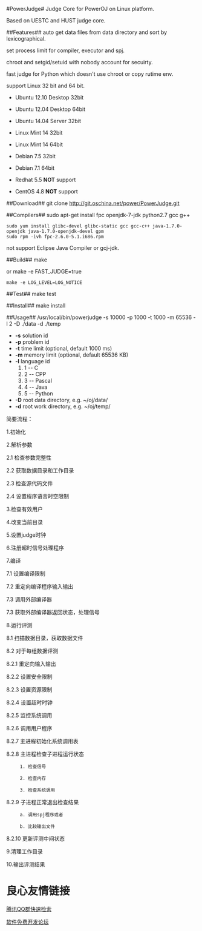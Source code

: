 #PowerJudge#
Judge Core for PowerOJ on Linux platform.

Based on UESTC and HUST judge core.

##Features##
auto get data files from data directory and sort by lexicographical.

set process limit for compiler, executor and spj.

chroot and setgid/setuid with nobody account for secuirty.

fast judge for Python which doesn't use chroot or copy rutime env.

support Linux 32 bit and 64 bit.
  * Ubuntu 12.10 Desktop 32bit
  * Ubuntu 12.04 Desktop 64bit
  * Ubuntu 14.04 Server 32bit
  * Linux Mint 14 32bit
  * Linux Mint 14 64bit
  * Debian 7.5 32bit
  * Debian 7.1 64bit

  * Redhat 5.5  **NOT** support
  * CentOS 4.8  **NOT** support

##Download##
    git clone http://git.oschina.net/power/PowerJudge.git


##Compilers##
    sudo apt-get install fpc openjdk-7-jdk python2.7 gcc g++

    sudo yum install glibc-devel glibc-static gcc gcc-c++ java-1.7.0-openjdk java-1.7.0-openjdk-devel gpm
    sudo rpm -ivh fpc-2.6.0-5.1.i686.rpm

not support Eclipse Java Compiler or gcj-jdk.


##Build##
    make

or
    make -e FAST_JUDGE=true
    
    make -e LOG_LEVEL=LOG_NOTICE


##Test##
    make test


##Install##
    make install


##Usage##
    /usr/local/bin/powerjudge -s 10000 -p 1000 -t 1000 -m 65536 -l 2 -D ./data -d ./temp

* **-s**    solution id
* **-p**    problem id
* **-t**    time limit   (optional, default 1000 ms)
* **-m**    memory limit (optional, default 65536 KB)
* **-l**    language id
  1. 1 -- C
  2. 2 -- CPP
  3. 3 -- Pascal
  4. 4 -- Java
  5. 5 -- Python
* **-D**    root data directory, e.g. ~/oj/data/
* **-d**    root work directory, e.g. ~/oj/temp/

简要流程：

  1.初始化

  2.解析参数

   2.1 检查参数完整性

   2.2 获取数据目录和工作目录

   2.3 检查源代码文件

   2.4 设置程序语言时空限制

  3.检查有效用户

  4.改变当前目录

  5.设置judge时钟

  6.注册超时信号处理程序

  7.编译

   7.1 设置编译限制

   7.2 重定向编译程序输入输出

   7.3 调用外部编译器

   7.3 获取外部编译器返回状态，处理信号

  8.运行评测

   8.1 扫描数据目录，获取数据文件

   8.2 对于每组数据评测

   8.2.1 重定向输入输出

   8.2.2 设置安全限制

   8.2.3 设置资源限制

   8.2.4 设置超时时钟

   8.2.5 监控系统调用

   8.2.6 调用用户程序

   8.2.7 主进程初始化系统调用表

   8.2.8 主进程检查子进程运行状态

         1. 检查信号

         2. 检查内存

         3. 检查系统调用

   8.2.9 子进程正常退出检查结果

         a. 调用spj程序或者

         b. 比较输出文件

   8.2.10 更新评测中间状态

  9.清理工作目录

  10.输出评测结果
  


 # 良心友情链接

[腾讯QQ群快速检索](http://u.720life.cn/s/8cf73f7c)

[软件免费开发论坛](http://u.720life.cn/s/bbb01dc0)